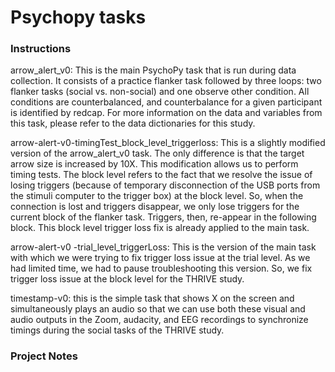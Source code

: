 # Psychopy tasks

### Instructions

arrow_alert_v0: This is the main PsychoPy task that is run during data collection. It consists of a practice flanker task followed by three loops: two flanker tasks (social vs. non-social) and one observe other condition. All conditions are counterbalanced, and counterbalance for a given participant is identified by redcap. For more information on the data and variables from this task, please refer to the data dictionaries for this study.

arrow-alert-v0-timingTest_block_level_triggerloss: This is a slightly modified version of the arrow_alert_v0 task. The only difference is that the target arrow size is increased by 10X. This modification allows us to perform timing tests. The block level refers to the fact that we resolve the issue of losing triggers (because of temporary disconnection of the USB ports from the stimuli computer to the trigger box) at the block level. So, when the connection is lost and triggers disappear, we only lose triggers for the current block of the flanker task. Triggers, then, re-appear in the following block. This block level trigger loss fix is already applied to the main task. 

arrow-alert-v0 -trial_level_triggerLoss: This is the version of the main task with which we were trying to fix trigger loss issue at the trial level. As we had limited time, we had to pause troubleshooting this version. So, we fix trigger loss issue at the block level for the THRIVE study. 

timestamp-v0: this is the simple task that shows X on the screen and simultaneously plays an audio so that we can use both these visual and audio outputs in the Zoom, audacity, and EEG recordings to synchronize timings during the social tasks of the THRIVE study. 

### Project Notes
